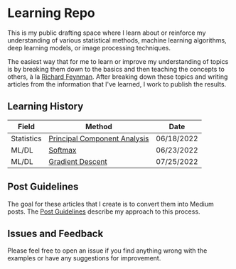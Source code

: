 # Learning Repo
This is my public drafting space where I learn about or reinforce my understanding of various statistical methods, machine learning algorithms, deep learning models, or image processing techniques.

The easiest way that for me to learn or improve my understanding of topics is by breaking them down to the basics and then teaching the concepts to others, à la [Richard Feynman](https://www.colorado.edu/artssciences-advising/resource-library/life-skills/the-feynman-technique-in-academic-coaching). After breaking down these topics and writing articles from the information that I've learned, I work to publish the results.

## Learning History

| Field | Method | Date |
| ----- | ------ | ---- | 
| Statistics | [Principal Component Analysis](pca/pca.ipynb) | 06/18/2022 |
| ML/DL | [Softmax](softmax/softmax.ipynb) | 06/23/2022 |
| ML/DL | [Gradient Descent](https://medium.com/@jacobbumgarner/breaking-it-down-gradient-descent-b94c124f1dfd) | 07/25/2022 |

## Post Guidelines
The goal for these articles that I create is to convert them into Medium posts. The [Post Guidelines](POST_GUIDELINES.md) describe my approach to this process.

## Issues and Feedback

Please feel free to open an issue if you find anything wrong with the examples or have any suggestions for improvement.

